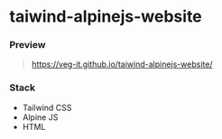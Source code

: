 # taiwind-alpinejs-website

### Preview
> https://veg-it.github.io/taiwind-alpinejs-website/

### Stack 
- Tailwind CSS
- Alpine JS
- HTML

